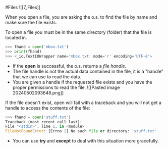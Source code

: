 #Files
![[7_Files]]

When you open a file, you are asking the o.s. to find the file by name and make sure the file exists.

To open a file you must be in the same directory (folder) that the file is located in.
```python
>>> fhand = open('mbox.txt')
>>> print(fhand)
>>> <_io.TextIOWrapper name='mbox.txt' mode='r' encoding='UTF-8'>
```
- If the **open** is successful, the o.s. returns a *file handle*.
- The file handle is not the actual data contained in the file, it is a "handle" that we can use to read the data.
- You are given a handle if the requested file exists and you have the proper permissions to read the file.
![[Pasted image 20240502093648.png]]

If the file doesn't exist, open will fail with a traceback and you will not get a handle to access the contents of the file:
```python
>>> fhand = open('stuff.txt')
Traceback (most recent call last):
File "<stdin>", line 1, in <module>
FileNotFoundError: [Errno 2] No such file or directory: 'stuff.txt'
```
- You can use **try** and **except** to deal with this situation more gracefully.